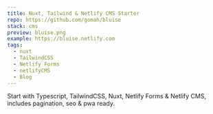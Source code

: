 ```yaml
---
title: Nuxt, Tailwind & Netlify CMS Starter
repo: https://github.com/gomah/bluise
stack: cms
preview: bluise.png
example: https://bluise.netlify.com
tags:
  - nuxt
  - TailwindCSS
  - Netlify Forms
  - netlifyCMS
  - Blog
---
```


Start with Typescript, TailwindCSS, Nuxt, Netlify Forms & Netlify CMS, includes pagination, seo & pwa ready.
